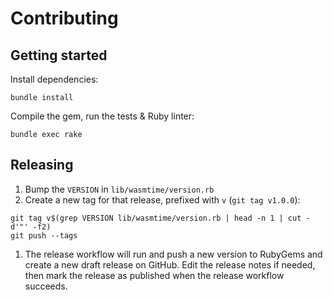 # Contributing

## Getting started

Install dependencies:

```
bundle install
```

Compile the gem, run the tests & Ruby linter:

```
bundle exec rake
```

## Releasing

1. Bump the `VERSION` in `lib/wasmtime/version.rb`
1. Create a new tag for that release, prefixed with `v` (`git tag v1.0.0`):
  
  ```
  git tag v$(grep VERSION lib/wasmtime/version.rb | head -n 1 | cut -d'"' -f2)
  git push --tags
  ```
1. The release workflow will run and push a new version to RubyGems and create
   a new draft release on GitHub. Edit the release notes if needed, then
   mark the release as published when the release workflow succeeds.
